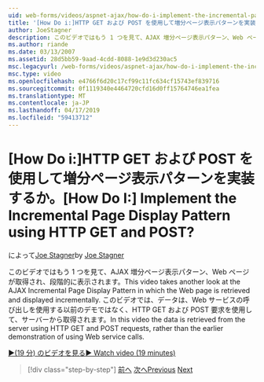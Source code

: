 ```yaml
---
uid: web-forms/videos/aspnet-ajax/how-do-i-implement-the-incremental-page-display-pattern-using-http-get-and-post
title: '[How Do i:]HTTP GET および POST を使用して増分ページ表示パターンを実装するか。 | Microsoft Docs'
author: JoeStagner
description: このビデオではもう 1 つを見て、AJAX 増分ページ表示パターン、Web ページが取得され、段階的に表示されます。 このビデオでは、.
ms.author: riande
ms.date: 03/13/2007
ms.assetid: 28d5bb59-9aad-4cdd-8088-1e9d3d230ac5
msc.legacyurl: /web-forms/videos/aspnet-ajax/how-do-i-implement-the-incremental-page-display-pattern-using-http-get-and-post
msc.type: video
ms.openlocfilehash: e4766f6d20c17cf99c11fc634cf15743ef839716
ms.sourcegitcommit: 0f1119340e4464720cfd16d0ff15764746ea1fea
ms.translationtype: MT
ms.contentlocale: ja-JP
ms.lasthandoff: 04/17/2019
ms.locfileid: "59413712"
---
```

# <a name="how-do-i-implement-the-incremental-page-display-pattern-using-http-get-and-post"></a><span data-ttu-id="adbcf-105">[How Do i:]HTTP GET および POST を使用して増分ページ表示パターンを実装するか。</span><span class="sxs-lookup"><span data-stu-id="adbcf-105">[How Do I:] Implement the Incremental Page Display Pattern using HTTP GET and POST?</span></span>

<span data-ttu-id="adbcf-106">によって[Joe Stagner](https://github.com/JoeStagner)</span><span class="sxs-lookup"><span data-stu-id="adbcf-106">by [Joe Stagner](https://github.com/JoeStagner)</span></span>

<span data-ttu-id="adbcf-107">このビデオではもう 1 つを見て、AJAX 増分ページ表示パターン、Web ページが取得され、段階的に表示されます。</span><span class="sxs-lookup"><span data-stu-id="adbcf-107">This video takes another look at the AJAX Incremental Page Display Pattern in which the Web page is retrieved and displayed incrementally.</span></span> <span data-ttu-id="adbcf-108">このビデオでは、データは、Web サービスの呼び出しを使用する以前のデモではなく、HTTP GET および POST 要求を使用して、サーバーから取得されます。</span><span class="sxs-lookup"><span data-stu-id="adbcf-108">In this video the data is retrieved from the server using HTTP GET and POST requests, rather than the earlier demonstration of using Web service calls.</span></span>

[<span data-ttu-id="adbcf-109">&#9654;(19 分) のビデオを見る</span><span class="sxs-lookup"><span data-stu-id="adbcf-109">&#9654; Watch video (19 minutes)</span></span>](https://channel9.msdn.com/Blogs/ASP-NET-Site-Videos/how-do-i-implement-the-incremental-page-display-pattern-using-http-get-and-post)

> [!div class="step-by-step"]
> <span data-ttu-id="adbcf-110">[前へ](how-do-i-implement-the-ajax-incremental-page-display-pattern.md)
> [次へ](how-do-i-use-the-aspnet-ajax-updateprogress-control.md)</span><span class="sxs-lookup"><span data-stu-id="adbcf-110">[Previous](how-do-i-implement-the-ajax-incremental-page-display-pattern.md)
[Next](how-do-i-use-the-aspnet-ajax-updateprogress-control.md)</span></span>
